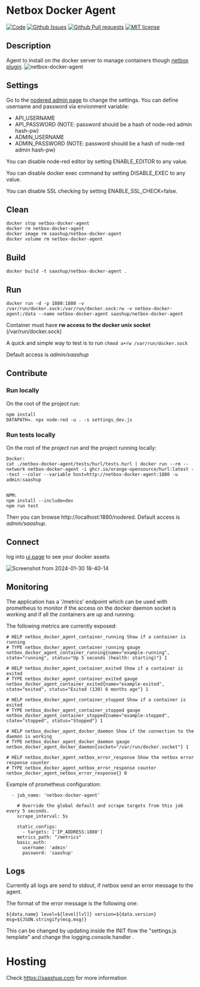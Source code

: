# Netbox Docker Agent

[![Code](https://img.shields.io/badge/code-nodered-aa4444)](https://nodered.org/)
[![Github Issues](http://img.shields.io/github/issues/SaaShup/netbox-docker-agent?color=blue)](https://github.com/SaaShup/netbox-docker-agent/issues)
[![Github Pull requests](https://img.shields.io/github/issues-pr/SaaShup/netbox-docker-agent?color=green)](https://github.com/SaaShup/netbox-docker-agent/pulls)
[![MIT license](http://img.shields.io/badge/license-MIT-brightgreen.svg)](http://opensource.org/licenses/MIT)

## Description

Agent to install on the docker server to manage containers though [netbox plugin](https://github.com/SaaShup/netbox-docker-plugin).
![netbox-docker-agent](https://github.com/SaaShup/netbox-docker-agent/assets/17571692/06f81159-1830-45d2-9cd0-b4a949ab086e)


## Settings

Go to the [nodered admin page](http://localhost:1880/nodered) to change the settings.
You can define username and password via envionment variable:
- API_USERNAME 
- API_PASSWORD (NOTE: password should be a hash of node-red admin hash-pw)
- ADMIN_USERNAME
- ADMIN_PASSWORD (NOTE: password should be a hash of node-red admin hash-pw)

You can disable node-red editor by setting ENABLE_EDITOR to any value.

You can disable docker exec command by setting DISABLE_EXEC to any value.

You can disable SSL checking by setting ENABLE_SSL_CHECK=false.

## Clean
```
docker stop netbox-docker-agent
docker rm netbox-docker-agent
docker image rm saashup/netbox-docker-agent
docker volume rm netbox-docker-agent
```
## Build
```
docker build -t saashup/netbox-docker-agent .
```
## Run
```
docker run -d -p 1880:1880 -v /var/run/docker.sock:/var/run/docker.sock:rw -v netbox-docker-agent:/data --name netbox-docker-agent saashup/netbox-docker-agent
```
Container must have **rw access to the docker unix socket** (/var/run/docker.sock)

A quick and simple way to test is to run `chmod a+rw /var/run/docker.sock`

Default access is *admin/saashup*

## Contribute

### Run locally

On the root of the project run:

```
npm install
DATAPATH=. npx node-red -u . -s settings_dev.js
```

### Run tests locally

On the root of the project run and the project running locally:

```
Docker:
cat ./netbox-docker-agent/tests/hurl/tests.hurl | docker run --rm --network netbox-docker-agent -i ghcr.io/orange-opensource/hurl:latest --test --color --variable host=http://netbox-docker-agent:1880 -u admin:saashup


NPM:
npm install --include=dev
npm run test
```

Then you can browse http://localhost:1880/nodered. Default access is *admin/saashup*.

## Connect

log into [ui page](http://localhost:1880) to see your docker assets

![Screenshot from 2024-01-30 18-40-14](https://github.com/SaaShup/netbox-docker-agent/assets/17571692/2437410b-734d-4601-bbd1-745041e08529)

## Monitoring
The application has a '/metrics' endpoint which can be used with prometheus to monitor if the access on the docker daemon socket is working and if all the containers are up and running.

The following metrics are currently exposed:

```
# HELP netbox_docker_agent_container_running Show if a container is running
# TYPE netbox_docker_agent_container_running gauge
netbox_docker_agent_container_running{name="example-running", state="running", status="Up 5 seconds (health: starting)"} 1

# HELP netbox_docker_agent_container_exited Show if a container is exited
# TYPE netbox_docker_agent_container_exited gauge
netbox_docker_agent_container_exited{name="example-exited", state="exited", status="Exited (130) 6 months ago"} 1

# HELP netbox_docker_agent_container_stopped Show if a container is exited
# TYPE netbox_docker_agent_container_stopped gauge
netbox_docker_agent_container_stopped{name="example-stopped", state="stopped", status="Stopped"} 1

# HELP netbox_docker_agent_docker_daemon Show if the connection to the daemon is working
# TYPE netbox_docker_agent_docker_daemon gauge
netbox_docker_agent_docker_daemon{socket="/var/run/docker.socket"} 1

# HELP netbox_docker_agent_netbox_error_response Show the netbox error response counter
# TYPE netbox_docker_agent_netbox_error_response counter
netbox_docker_agent_netbox_error_response{} 0
```

Example of prometheus configuration:

```
  - job_name: 'netbox-docker-agent'

    # Override the global default and scrape targets from this job every 5 seconds.
    scrape_interval: 5s

    static_configs:
      - targets: ['IP_ADDRESS:1880']
    metrics_path: "/metrics"
    basic_auth:
      username: 'admin'
      password: 'saashup'
```

## Logs
Currently all logs are send to stdout, if netbox send an error message to the agent.

The format of the error message is the following one:
```
${data.name} level=${level[lvl]} version=${data.version} msg=${JSON.stringify(msg.msg)}
```

This can be changed by updating inside the INIT flow the "settings.js template" and change the logging.console.handler .

# Hosting
Check https://saashup.com for more information
